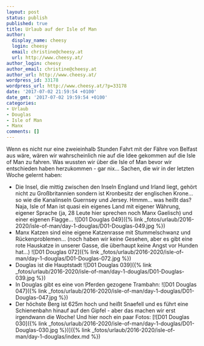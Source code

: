 ```yaml
---
layout: post
status: publish
published: true
title: Urlaub auf der Isle of Man
author:
  display_name: cheesy
  login: cheesy
  email: christine@cheesy.at
  url: http://www.cheesy.at/
author_login: cheesy
author_email: christine@cheesy.at
author_url: http://www.cheesy.at/
wordpress_id: 33178
wordpress_url: http://www.cheesy.at/?p=33178
date: '2017-07-02 21:59:54 +0100'
date_gmt: '2017-07-02 19:59:54 +0100'
categories:
- Urlaub
- Douglas
- Isle of Man
- Manx
comments: []
---
```

Wenn es nicht nur eine zweieinhalb Stunden Fahrt mit der Fähre von Belfast aus wäre, wären wir wahrscheinlich nie auf die Idee gekommen auf die Isle of Man zu fahren. Was wussten wir über die Isle of Man bevor wir entschieden haben herzukommen - gar nix...
Sachen, die wir in der letzten Woche gelernt haben:
* Die Insel, die mittig zwischen den Inseln England und Irland liegt, gehört nicht zu Großbritannien sondern ist Kronbesitz der englischen Krone... so wie die Kanalinseln Guernsey und Jersey. Hmmm... was heißt das? Naja, Isle of Man ist quasi ein eigenes Land mit eigener Währung, eigener Sprache (ja, 28 Leute hier sprechen noch Manx Gaelisch) und einer eigenen Flagge...
 ![D01 Douglas 049]({% link _fotos/urlaub/2016-2020/isle-of-man/day-1-douglas/D01-Douglas-049.jpg %})
* Manx Katzen sind eine eigene Katzenrasse mit Stummelschwanz und Rückenproblemen... (noch haben wir keine Gesehen, aber es gibt eine rote Hauskatze in unserer Gasse, die überhaupt keine Angst vor Hunden hat...)
 ![D01 Douglas 072]({% link _fotos/urlaub/2016-2020/isle-of-man/day-1-douglas/D01-Douglas-072.jpg %})
* Douglas ist die Hauptstadt
 ![D01 Douglas 039]({% link _fotos/urlaub/2016-2020/isle-of-man/day-1-douglas/D01-Douglas-039.jpg %})
* In Douglas gibt es eine von Pferden gezogene Trambahn:
 ![D01 Douglas 047]({% link _fotos/urlaub/2016-2020/isle-of-man/day-1-douglas/D01-Douglas-047.jpg %})
* Der höchste Berg ist 625m hoch und heißt Snaefell und es führt eine Schienenbahn hinauf auf den Gipfel - aber das machen wir erst irgendwann die Woche!
Und hier noch ein paar Fotos:
[![D01 Douglas 030]({% link _fotos/urlaub/2016-2020/isle-of-man/day-1-douglas/D01-Douglas-030.jpg %})]({% link _fotos/urlaub/2016-2020/isle-of-man/day-1-douglas/index.md %})

